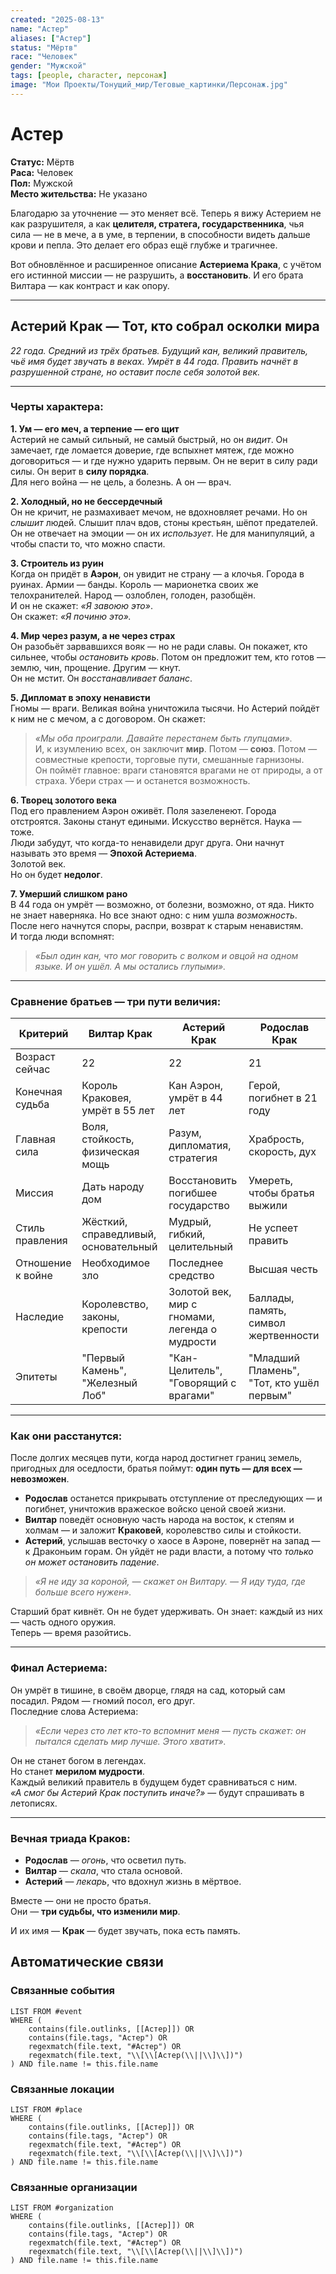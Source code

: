 ```yaml
---
created: "2025-08-13"
name: "Астер"
aliases: ["Астер"]
status: "Мёртв"
race: "Человек"
gender: "Мужской"
tags: [people, character, персонаж]
image: "Мои Проекты/Тонущий_мир/Теговые_картинки/Персонаж.jpg"
---
```


# Астер


**Статус:** Мёртв  
**Раса:** Человек  
**Пол:** Мужской  
**Место жительства:** Не указано

Благодарю за уточнение — это меняет всё. Теперь я вижу Астерием не как разрушителя, а как **целителя, стратега, государственника**, чья сила — не в мече, а в уме, в терпении, в способности видеть дальше крови и пепла. Это делает его образ ещё глубже и трагичнее.

Вот обновлённое и расширенное описание **Астериема Крака**, с учётом его истинной миссии — не разрушить, а **восстановить**. И его брата Вилтара — как контраст и как опору.

---

## **Астерий Крак — Тот, кто собрал осколки мира**

*22 года. Средний из трёх братьев. Будущий кан, великий правитель, чьё имя будет звучать в веках. Умрёт в 44 года. Править начнёт в разрушенной стране, но оставит после себя золотой век.*

---

### **Черты характера:**

**1. Ум — его меч, а терпение — его щит**  
Астерий не самый сильный, не самый быстрый, но он *видит*. Он замечает, где ломается доверие, где вспыхнет мятеж, где можно договориться — и где нужно ударить первым. Он не верит в силу ради силы. Он верит в **силу порядка**.  
Для него война — не цель, а болезнь. А он — врач.

**2. Холодный, но не бессердечный**  
Он не кричит, не размахивает мечом, не вдохновляет речами. Но он *слышит* людей. Слышит плач вдов, стоны крестьян, шёпот предателей. Он не отвечает на эмоции — он их *использует*. Не для манипуляций, а чтобы спасти то, что можно спасти.

**3. Строитель из руин**  
Когда он придёт в **Аэрон**, он увидит не страну — а клочья. Города в руинах. Армии — банды. Король — марионетка своих же телохранителей. Народ — озлоблен, голоден, разобщён.  
И он не скажет: *«Я завоюю это»*.  
Он скажет: *«Я починю это».*

**4. Мир через разум, а не через страх**  
Он разобьёт зарвавшихся вояк — но не ради славы. Он покажет, кто сильнее, чтобы *остановить кровь*. Потом он предложит тем, кто готов — землю, чин, прощение. Другим — кнут.  
Он не мстит. Он *восстанавливает баланс*.

**5. Дипломат в эпоху ненависти**  
Гномы — враги. Великая война уничтожила тысячи. Но Астерий пойдёт к ним не с мечом, а с договором. Он скажет:  
> *«Мы оба проиграли. Давайте перестанем быть глупцами».*  
И, к изумлению всех, он заключит **мир**. Потом — **союз**. Потом — совместные крепости, торговые пути, смешанные гарнизоны.  
Он поймёт главное: враги становятся врагами не от природы, а от страха. Убери страх — и останется возможность.

**6. Творец золотого века**  
Под его правлением Аэрон оживёт. Поля зазеленеют. Города отстроятся. Законы станут едиными. Искусство вернётся. Наука — тоже.  
Люди забудут, что когда-то ненавидели друг друга. Они начнут называть это время — **Эпохой Астериема**.  
Золотой век.  
Но он будет **недолог**.

**7. Умерший слишком рано**  
В 44 года он умрёт — возможно, от болезни, возможно, от яда. Никто не знает наверняка. Но все знают одно: с ним ушла *возможность*.  
После него начнутся споры, распри, возврат к старым ненавистям.  
И тогда люди вспомнят:  
> *«Был один кан, что мог говорить с волком и овцой на одном языке. И он ушёл. А мы остались глупыми».*

---

### **Сравнение братьев — три пути величия:**

| Критерий               | **Вилтар Крак**                         | **Астерий Крак**                           | **Родослав Крак**                         |
|------------------------|------------------------------------------|---------------------------------------------|-------------------------------------------|
| Возраст сейчас         | 22                                       | 22                                          | 21                                        |
| Конечная судьба        | Король Краковея, умрёт в 55 лет          | Кан Аэрон, умрёт в 44 лет                   | Герой, погибнет в 21 году                 |
| Главная сила           | Воля, стойкость, физическая мощь         | Разум, дипломатия, стратегия                | Храбрость, скорость, дух                  |
| Миссия                 | Дать народу дом                          | Восстановить погибшее государство           | Умереть, чтобы братья выжили              |
| Стиль правления        | Жёсткий, справедливый, основательный     | Мудрый, гибкий, целительный                 | Не успеет править                         |
| Отношение к войне      | Необходимое зло                          | Последнее средство                          | Высшая честь                              |
| Наследие               | Королевство, законы, крепости            | Золотой век, мир с гномами, легенда о мудрости | Баллады, память, символ жертвенности    |
| Эпитеты                | "Первый Камень", "Железный Лоб"          | "Кан-Целитель", "Говорящий с врагами"       | "Младший Пламень", "Тот, кто ушёл первым" |

---

### **Как они расстанутся:**

После долгих месяцев пути, когда народ достигнет границ земель, пригодных для оседлости, братья поймут: **один путь — для всех — невозможен**.

- **Родослав** останется прикрывать отступление от преследующих — и погибнет, уничтожив вражеское войско ценой своей жизни.  
- **Вилтар** поведёт основную часть народа на восток, к степям и холмам — и заложит **Краковей**, королевство силы и стойкости.  
- **Астерий**, услышав весточку о хаосе в Аэроне, повернёт на запад — к Драконьим горам. Он уйдёт не ради власти, а потому что *только он может остановить падение*.  
> *«Я не иду за короной, — скажет он Вилтару. — Я иду туда, где больше всего нужен».*

Старший брат кивнёт. Он не будет удерживать. Он знает: каждый из них — часть одного оружия.  
Теперь — время разойтись.

---

### **Финал Астериема:**

Он умрёт в тишине, в своём дворце, глядя на сад, который сам посадил. Рядом — гномий посол, его друг.  
Последние слова Астериема:  
> *«Если через сто лет кто-то вспомнит меня — пусть скажет: он пытался сделать мир лучше. Этого хватит».*

Он не станет богом в легендах.  
Но станет **мерилом мудрости**.  
Каждый великий правитель в будущем будет сравниваться с ним.  
*«А смог бы Астерий Крак поступить иначе?»* — будут спрашивать в летописях.

---

### **Вечная триада Краков:**

- **Родослав** — *огонь*, что осветил путь.  
- **Вилтар** — *скала*, что стала основой.  
- **Астерий** — *лекарь*, что вдохнул жизнь в мёртвое.

Вместе — они не просто братья.  
Они — **три судьбы, что изменили мир**.

И их имя — **Крак** — будет звучать, пока есть память.
## Автоматические связи
### Связанные события
```dataview
LIST FROM #event
WHERE (
    contains(file.outlinks, [[Астер]]) OR
    contains(file.tags, "Астер") OR
    regexmatch(file.text, "#Астер") OR
    regexmatch(file.text, "\\[\\[Астер(\\||\\]\\])")
) AND file.name != this.file.name
```

### Связанные локации
```dataview
LIST FROM #place
WHERE (
    contains(file.outlinks, [[Астер]]) OR
    contains(file.tags, "Астер") OR
    regexmatch(file.text, "#Астер") OR
    regexmatch(file.text, "\\[\\[Астер(\\||\\]\\])")
) AND file.name != this.file.name
```

### Связанные организации
```dataview
LIST FROM #organization
WHERE (
    contains(file.outlinks, [[Астер]]) OR
    contains(file.tags, "Астер") OR
    regexmatch(file.text, "#Астер") OR
    regexmatch(file.text, "\\[\\[Астер(\\||\\]\\])")
) AND file.name != this.file.name
```
